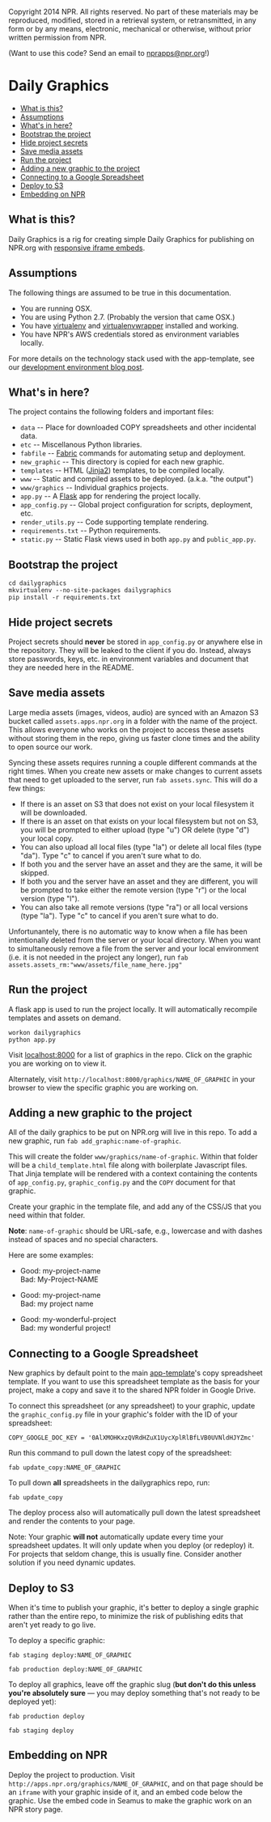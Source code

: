 Copyright 2014 NPR.  All rights reserved.  No part of these materials may be reproduced, modified, stored in a retrieval system, or retransmitted, in any form or by any means, electronic, mechanical or otherwise, without prior written permission from NPR.

(Want to use this code? Send an email to nprapps@npr.org!)

Daily Graphics
========================

* [What is this?](#what-is-this)
* [Assumptions](#assumptions)
* [What's in here?](#whats-in-here)
* [Bootstrap the project](#bootstrap-the-project)
* [Hide project secrets](#hide-project-secrets)
* [Save media assets](#save-media-assets)
* [Run the project](#run-the-project)
* [Adding a new graphic to the project](#adding-a-new-graphic-to-the-project)
* [Connecting to a Google Spreadsheet](#connecting-to-a-google-spreadsheet)
* [Deploy to S3](#deploy-to-s3)
* [Embedding on NPR](#embedding-on-npr)

What is this?
-------------

Daily Graphics is a rig for creating simple Daily Graphics for publishing on NPR.org with [responsive iframe embeds](https://github.com/nprapps/responsiveiframe).

Assumptions
-----------

The following things are assumed to be true in this documentation.

* You are running OSX.
* You are using Python 2.7. (Probably the version that came OSX.)
* You have [virtualenv](https://pypi.python.org/pypi/virtualenv) and [virtualenvwrapper](https://pypi.python.org/pypi/virtualenvwrapper) installed and working.
* You have NPR's AWS credentials stored as environment variables locally.

For more details on the technology stack used with the app-template, see our [development environment blog post](http://blog.apps.npr.org/2013/06/06/how-to-setup-a-developers-environment.html).

What's in here?
---------------

The project contains the following folders and important files:

* ``data`` -- Place for downloaded COPY spreadsheets and other incidental data.
* ``etc`` -- Miscellanous Python libraries.
* ``fabfile`` -- [Fabric](http://docs.fabfile.org/en/latest/) commands for automating setup and deployment.
* ``new_graphic`` -- This directory is copied for each new graphic.
* ``templates`` -- HTML ([Jinja2](http://jinja.pocoo.org/docs/)) templates, to be compiled locally.
* ``www`` -- Static and compiled assets to be deployed. (a.k.a. "the output")
* ``www/graphics`` -- Individual graphics projects.
* ``app.py`` -- A [Flask](http://flask.pocoo.org/) app for rendering the project locally.
* ``app_config.py`` -- Global project configuration for scripts, deployment, etc.
* ``render_utils.py`` -- Code supporting template rendering.
* ``requirements.txt`` -- Python requirements.
* ``static.py`` -- Static Flask views used in both ``app.py`` and ``public_app.py``.

Bootstrap the project
---------------------

```
cd dailygraphics
mkvirtualenv --no-site-packages dailygraphics
pip install -r requirements.txt
```

Hide project secrets
--------------------

Project secrets should **never** be stored in ``app_config.py`` or anywhere else in the repository. They will be leaked to the client if you do. Instead, always store passwords, keys, etc. in environment variables and document that they are needed here in the README.

Save media assets
-----------------

Large media assets (images, videos, audio) are synced with an Amazon S3 bucket called ```assets.apps.npr.org``` in a folder with the name of the project. This allows everyone who works on the project to access these assets without storing them in the repo, giving us faster clone times and the ability to open source our work.

Syncing these assets requires running a couple different commands at the right times. When you create new assets or make changes to current assets that need to get uploaded to the server, run ```fab assets.sync```. This will do a few things:

* If there is an asset on S3 that does not exist on your local filesystem it will be downloaded.
* If there is an asset on that exists on your local filesystem but not on S3, you will be prompted to either upload (type "u") OR delete (type "d") your local copy.
* You can also upload all local files (type "la") or delete all local files (type "da"). Type "c" to cancel if you aren't sure what to do.
* If both you and the server have an asset and they are the same, it will be skipped.
* If both you and the server have an asset and they are different, you will be prompted to take either the remote version (type "r") or the local version (type "l").
* You can also take all remote versions (type "ra") or all local versions (type "la"). Type "c" to cancel if you aren't sure what to do.

Unfortunantely, there is no automatic way to know when a file has been intentionally deleted from the server or your local directory. When you want to simultaneously remove a file from the server and your local environment (i.e. it is not needed in the project any longer), run ```fab assets.assets_rm:"www/assets/file_name_here.jpg"```

Run the project
---------------

A flask app is used to run the project locally. It will automatically recompile templates and assets on demand.

```
workon dailygraphics
python app.py
```

Visit [localhost:8000](http://localhost:8000) for a list of graphics in the repo. Click on the graphic you are working on to view it.

Alternately, visit ```http://localhost:8000/graphics/NAME_OF_GRAPHIC``` in your browser to view the specific graphic you are working on.

Adding a new graphic to the project
-------------------------

All of the daily graphics to be put on NPR.org will live in this repo. To add a new graphic, run ```fab add_graphic:name-of-graphic```.

This will create the folder ```www/graphics/name-of-graphic```. Within that folder will be a ```child_template.html``` file along with boilerplate Javascript files. That Jinja template will be rendered with a context containing the contents of ```app_config.py```, ```graphic_config.py``` and the ```COPY``` document for that graphic.

Create your graphic in the template file, and add any of the CSS/JS that you need within that folder.

**Note**: `name-of-graphic` should be URL-safe, e.g., lowercase and with dashes instead of spaces and no special characters.

Here are some examples:

* Good: my-project-name<br>Bad: My-Project-NAME

* Good: my-project-name<br>Bad: my project name

* Good: my-wonderful-project<br>Bad: my wonderful project!

Connecting to a Google Spreadsheet
----------------------------------

New graphics by default point to the main [app-template](https://github.com/nprapps/app-template)'s copy spreadsheet template. If you want to use this spreadsheet template as the basis for your project, make a copy and save it to the shared NPR folder in Google Drive.

To connect this spreadsheet (or any spreadsheet) to your graphic, update the ```graphic_config.py``` file in your graphic's folder with the ID of your spreadsheet:

```
COPY_GOOGLE_DOC_KEY = '0AlXMOHKxzQVRdHZuX1UycXplRlBfLVB0UVNldHJYZmc'
```

Run this command to pull down the latest copy of the spreadsheet:

```
fab update_copy:NAME_OF_GRAPHIC
```

To pull down **all** spreadsheets in the dailygraphics repo, run:

```
fab update_copy
```

The deploy process also will automatically pull down the latest spreadsheet and render the contents to your page.

Note: Your graphic **will not** automatically update every time your spreadsheet updates. It will only update when you deploy (or redeploy) it. For projects that seldom change, this is usually fine. Consider another solution if you need dynamic updates.

Deploy to S3
------------

When it's time to publish your graphic, it's better to deploy a single graphic rather than the entire repo, to minimize the risk of publishing edits that aren't yet ready to go live.

To deploy a specific graphic:

```
fab staging deploy:NAME_OF_GRAPHIC
```
```
fab production deploy:NAME_OF_GRAPHIC
```

To deploy all graphics, leave off the graphic slug (**but don't do this unless you're absolutely sure** &mdash; you may deploy something that's not ready to be deployed yet):

```
fab production deploy
```
```
fab staging deploy
```

Embedding on NPR
----------------

Deploy the project to production. Visit ```http://apps.npr.org/graphics/NAME_OF_GRAPHIC```, and on that page should be an ```iframe``` with your graphic inside of it, and an embed code below the graphic. Use the embed code in Seamus to make the graphic work on an NPR story page.
